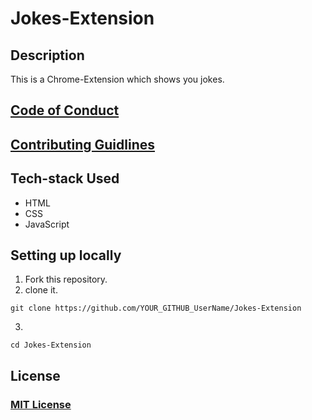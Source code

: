 # Jokes-Extension

## Description
This is a Chrome-Extension which shows you jokes.

## [Code of Conduct](https://github.com/MukulKolpe/type-fast/blob/main/CODE_OF_CONDUCT.md)

## [Contributing Guidlines](https://github.com/MukulKolpe/type-fast/blob/main/CONTRIBUTING.md)


## Tech-stack Used
- HTML
- CSS
- JavaScript



## Setting up locally
1. Fork this repository.
2. clone it.
 ```
 git clone https://github.com/YOUR_GITHUB_UserName/Jokes-Extension
 ```
3. 
 ```
 cd Jokes-Extension
 ```
 
## License

### [MIT License](https://github.com/MukulKolpe/Jokes-Extension/blob/main/LICENSE)
